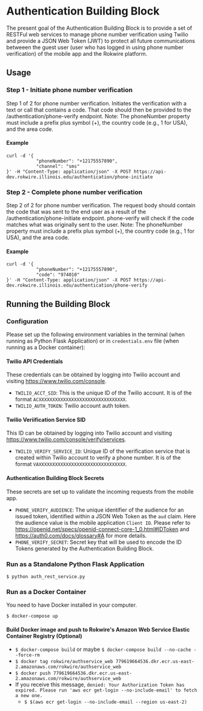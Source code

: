 # Authentication Building Block

The present goal of the Authentication Building Block is to provide a set of RESTFul web services to manage phone number verification using Twilio and provide a JSON Web Token (JWT) to protect all future communications betweeen the guest user (user who has logged in using phone number verification) of the mobile app and the Rokwire platform.

## Usage
### Step 1 - Initiate phone number verification

Step 1 of 2 for phone number verification. Initiates the verification with a text or call that contains a code. That code should then be provided to the /authentication/phone-verify endpoint. Note: The phoneNumber property must include a prefix plus symbol (+), the country code (e.g., 1 for USA), and the area code.

#### Example

    curl -d '{
               "phoneNumber": "+12175557890",
               "channel": "sms"
    }' -H "Content-Type: application/json" -X POST https://api-dev.rokwire.illinois.edu/authentication/phone-initiate

### Step 2 - Complete phone number verification

Step 2 of 2 for phone number verification. The request body should contain the code that was sent to the end user as a result of the /authentication/phone-initiate endpoint. phone-verify will check if the code matches what was originally sent to the user. Note: The phoneNumber property must include a prefix plus symbol (+), the country code (e.g., 1 for USA), and the area code.

#### Example

    curl -d '{
               "phoneNumber": "+12175557890",
               "code": "974010"
    }' -H "Content-Type: application/json" -X POST https://api-dev.rokwire.illinois.edu/authentication/phone-verify

## Running the Building Block

### Configuration
Please set up the following environment variables in the terminal (when running as Python Flask Application) or in `credentials.env` file (when running as a Docker container):

#### Twilio API Credentials
These credentials can be obtained by logging into Twilio account and visiting https://www.twilio.com/console.
 - `TWILIO_ACCT_SID`: This is the unique ID of the Twilio account. It is of the format `ACXXXXXXXXXXXXXXXXXXXXXXXXXXXXXXXX`.
 - `TWILIO_AUTH_TOKEN`: Twilio account auth token.

#### Twilio Veriification Service SID
This ID can be obtained by logging into Twilio account and visiting https://www.twilio.com/console/verify/services.
 - `TWILIO_VERIFY_SERVICE_ID`: Unique ID of the verification service that is created within Twilio account to verify a phone number. It is of the format `VAXXXXXXXXXXXXXXXXXXXXXXXXXXXXXXXX`.
 
#### Authentication Building Block Secrets
These secrets are set up to validate the incoming requests from the mobile app.
 - `PHONE_VERIFY_AUDIENCE`: The unique identifier of the audience for an issued token, identified within a JSON Web Token as the `aud` claim. Here the audience value is the mobile application `Client ID`. Please refer to https://openid.net/specs/openid-connect-core-1_0.html#IDToken and https://auth0.com/docs/glossary#A for more details.
 - `PHONE_VERIFY_SECRET`: Secret key that will be used to encode the ID Tokens generated by the Authentication Building Block.

### Run as a Standalone Python Flask Application
```
$ python auth_rest_service.py
```
### Run as a Docker Container
You need to have Docker installed in your computer.
```
$ docker-compose up
```
#### Build Docker image and push to Rokwire's Amazon Web Service Elastic Container Registry (Optional)
- `$ docker-compose build` or maybe `$ docker-compose build --no-cache --force-rm`
- `$ docker tag rokwire/authservice_web 779619664536.dkr.ecr.us-east-2.amazonaws.com/rokwire/authservice_web`
- `$ docker push 779619664536.dkr.ecr.us-east-2.amazonaws.com/rokwire/authservice_web`
- If you receive this message, `denied: Your Authorization Token has expired. Please run 'aws ecr get-login --no-include-email' to fetch a new one.`
    - `$ $(aws ecr get-login --no-include-email --region us-east-2)`
